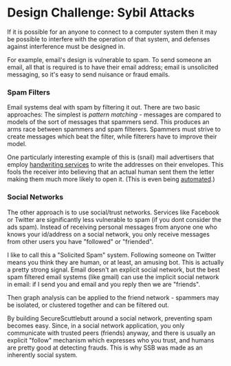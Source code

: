 # Design Challenge: Sybil Attacks

If it is possible for an anyone to connect to a computer system then it may be possible to interfere with the operation of that system, and defenses against interference must be designed in.

For example, email's design is vulnerable to spam.
To send someone an email, all that is required is to have their email address; email is unsolicited messaging, so it's easy to send nuisance or fraud emails.

### Spam Filters

Email systems deal with spam by filtering it out.
There are two basic approaches:
The simplest is *pattern matching* - messages are compared to models of the sort of messages that spammers send.
This produces an arms race between spammers and spam filterers.
Spammers must strive to create messages which beat the filter, while filterers have to improve their model.

One particularly interesting example of this is (snail) mail advertisers that employ [handwriting services](http://www.writeonresults.com/) to write the addresses on their envelopes.
This fools the receiver into believing that an actual human sent them the letter making them much more likely to open it. 
(This is even being [automated](https://hellobond.com/).)

### Social Networks

The other approach is to use social/trust networks.
Services like Facebook or Twitter are significantly less vulnerable to spam (if you dont consider the ads spam).
Instead of receiving personal messages from anyone one who knows your id/address on a social network, you only receive messages from other users you have "followed" or "friended".

I like to call this a "Solicited Spam" system.
Following someone on Twitter means you think they are human, or at least, an amusing bot.
This is actually a pretty strong signal.
Email doesn't an explicit social network, but the best spam filtered email systems (like gmail) can use the implicit social network in email: if I send you and email and you reply then we are "friends".

Then graph analysis can be applied to the friend network - spammers may be isolated, or clustered together and can be filtered out.

By building SecureScuttlebutt around a social network, preventing spam becomes easy.
Since, in a social network application, you only communicate with trusted peers (friends) anyway, and there is usually an explicit "follow" mechanism which expresses who you trust, and humans are pretty good at detecting frauds.
This is why SSB was made as an inherently social system.